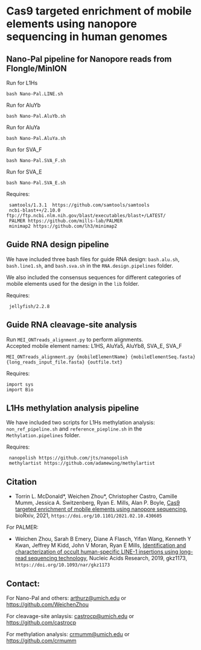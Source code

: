 # Cas9 targeted enrichment of mobile elements using nanopore sequencing in human genomes

## Nano-Pal pipeline for Nanopore reads from Flongle/MinION 

Run for L1Hs
```
bash Nano-Pal.LINE.sh
```

Run for AluYb
```
bash Nano-Pal.AluYb.sh
```

Run for AluYa
```
bash Nano-Pal.AluYa.sh
```

Run for SVA_F
```
bash Nano-Pal.SVA_F.sh
```

Run for SVA_E
```
bash Nano-Pal.SVA_E.sh
```

Requires:
```
 samtools/1.3.1  https://github.com/samtools/samtools
 ncbi-blast++/2.10.0  ftp://ftp.ncbi.nlm.nih.gov/blast/executables/blast+/LATEST/
 PALMER https://github.com/mills-lab/PALMER
 minimap2 https://github.com/lh3/minimap2
```

## Guide RNA design pipeline

We have included three bash files for guide RNA design: `bash.alu.sh`, `bash.line1.sh`, and `bash.sva.sh` in the `RNA.design.pipelines` folder. 

We also included the consensus sequences for different categories of mobile elements used for the design in the `lib` folder.

Requires:
```
 jellyfish/2.2.8
```

## Guide RNA cleavage-site analysis

Run `MEI_ONTreads_alignment.py` to perform alignments.  
Accepted mobile element names: L1HS, AluYa5, AluYb8, SVA_E, SVA_F
```
MEI_ONTreads_alignment.py {mobileElementName} {mobileElementSeq.fasta} {long_reads_input_file.fasta} {outfile.txt}
```

Requires: 
```
import sys 
import Bio
```

## L1Hs methylation analysis pipeline

We have included two scripts for L1Hs methylation analysis: `non_ref_pipeline.sh` and `reference_piepline.sh` in the `Methylation.pipelines` folder. 

Requires:
```
 nanopolish https://github.com/jts/nanopolish
 methylartist https://github.com/adamewing/methylartist
```

## Citation

* Torrin L. McDonald*,  Weichen Zhou*,  Christopher Castro,  Camille Mumm,  Jessica A. Switzenberg,  Ryan E. Mills,  Alan P. Boyle,
[Cas9 targeted enrichment of mobile elements using nanopore sequencing](https://www.biorxiv.org/content/10.1101/2021.02.10.430605v1), 
bioRxiv, 2021, `https://doi.org/10.1101/2021.02.10.430605`

For PALMER:
* Weichen Zhou, Sarah B Emery, Diane A Flasch, Yifan Wang, Kenneth Y Kwan, Jeffrey M Kidd, John V Moran, Ryan E Mills,
[Identification and characterization of occult human-specific LINE-1 insertions using long-read sequencing technology](https://academic.oup.com/nar/advance-article/doi/10.1093/nar/gkz1173/5680708), 
Nucleic Acids Research, 2019, gkz1173, `https://doi.org/10.1093/nar/gkz1173`

## Contact:

For Nano-Pal and others: arthurz@umich.edu or https://github.com/WeichenZhou

For cleavage-site anlaysis: castrocp@umich.edu or https://github.com/castrocp

For methylation analysis: crmumm@umich.edu or https://github.com/crmumm